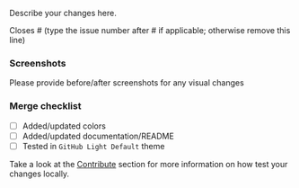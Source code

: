 Describe your changes here.

Closes # (type the issue number after # if applicable; otherwise remove this line)

### Screenshots

Please provide before/after screenshots for any visual changes

### Merge checklist

- [ ] Added/updated colors
- [ ] Added/updated documentation/README
- [ ] Tested in `GitHub Light Default` theme

Take a look at the [Contribute](https://github.com/primer/github-vscode-theme#contribute) section for more information on how test your changes locally.
